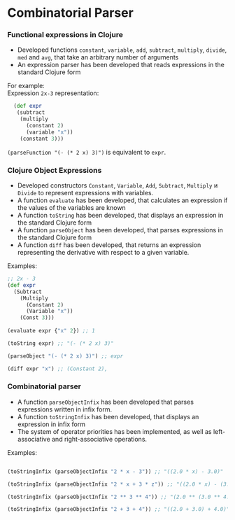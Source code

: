 # Combinatorial Parser

### Functional expressions in Clojure

- Developed functions `constant`, `variable`, `add`, `subtract`, `multiply`, `divide`, `med` and `avg`, that take an arbitrary number of arguments
- An expression parser has been developed that reads expressions in the standard Clojure form


For example:  
Expression `2x-3` representation:
```clj
  (def expr
   (subtract
    (multiply
      (constant 2)
      (variable "x"))
    (constant 3)))
```
`(parseFunction "(- (* 2 x) 3)")` is equivalent to `expr`.

### Clojure Object Expressions

- Developed constructors `Constant`, `Variable`, `Add`, `Subtract`, `Multiply` и `Divide` to represent expressions with variables.
- A function `evaluate` has been developed, that calculates an expression if the values of the variables are known
- A function `toString` has been developed, that displays an expression in the standard Clojure form
- A function `parseObject` has been developed, that parses expressions in the standard Clojure form
- A function `diff` has been developed, that returns an expression representing the derivative with respect to a given variable.

Examples:

```clj
;; 2x - 3
(def expr
  (Subtract
    (Multiply
      (Constant 2)
      (Variable "x"))
    (Const 3)))
    
(evaluate expr {"x" 2}) ;; 1

(toString expr) ;; "(- (* 2 x) 3)"

(parseObject "(- (* 2 x) 3)") ;; expr

(diff expr "x") ;; (Constant 2),

```

### Combinatorial parser

- A function `parseObjectInfix` has been developed that parses expressions written in infix form.
- A function `toStringInfix` has been developed, that displays an expression in infix form
- The system of operator priorities has been implemented, as well as left-associative and right-associative operations.

Examples:

```clj

(toStringInfix (parseObjectInfix "2 * x - 3")) ;; "((2.0 * x) - 3.0)"

(toStringInfix (parseObjectInfix "2 * x + 3 * z")) ;; "((2.0 * x) - (3.0 * z))"

(toStringInfix (parseObjectInfix "2 ** 3 ** 4")) ;; "(2.0 ** (3.0 ** 4.0))"

(toStringInfix (parseObjectInfix "2 + 3 + 4")) ;; "((2.0 + 3.0) + 4.0)"

```
